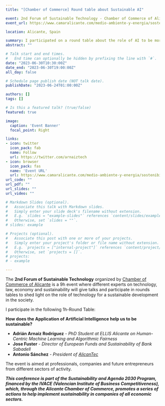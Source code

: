 ```yaml
---
title: "[Chamber of Commerce] Round table about Sustainable AI"

event: 2nd Forum of Sustainable Technology - Chamber of Commerce of Alicante
event_url: https://www.camaralicante.com/medio-ambiente-y-energia/sostenibilidad/jornadas/ii-foro-sostenibilidad/

location: Alicante, Spain 

summary: I participated on a round table about the role of AI to be more sustainable. I participated with Jose Fuster (Director of European Funds and Sustainability of Bank Sabadell) and Antonio Sánchez (President of AlicanTec)
abstract: ""

# Talk start and end times.
#   End time can optionally be hidden by prefixing the line with `#`.
date: "2023-06-30T10:30:00Z"
date_end: "2023-06-30T19:00:00Z"
all_day: false

# Schedule page publish date (NOT talk date).
publishDate: "2023-06-24T01:00:00Z"

authors: []
tags: []

# Is this a featured talk? (true/false)
featured: true

image:
  caption: 'Event Banner'
  focal_point: Right

links:
- icon: twitter
  icon_pack: fab
  name: Follow
  url: https://twitter.com/arnaiztech
- icon: browser
  icon_pack: fas
  name: 'Event URL'
  url: https://www.camaralicante.com/medio-ambiente-y-energia/sostenibilidad/jornadas/ii-foro-sostenibilidad/
url_code: ""
url_pdf: ""
url_slides: ""
url_video: ""

# Markdown Slides (optional).
#   Associate this talk with Markdown slides.
#   Simply enter your slide deck's filename without extension.
#   E.g. `slides = "example-slides"` references `content/slides/example-slides.md`.
#   Otherwise, set `slides = ""`.
# slides: example

# Projects (optional).
#   Associate this post with one or more of your projects.
#   Simply enter your project's folder or file name without extension.
#   E.g. `projects = ["internal-project"]` references `content/project/deep-learning/index.md`.
#   Otherwise, set `projects = []`.
# projects:
# - example

---
```


The **2nd Forum of Sustainable Technology** organized by [Chamber of Commerce of Alicante](https://www.camaralicante.com/) is a 9h event where different experts on technology, law, economy and sustainability will give talks and participate in rounds tables to shed light on the role of technology for a sustainable development in the society.

I participate in the following 1h-Round Table: 

**How does the Application of Artificial Intelligence help us to be sustainable?**
* **Adrián Arnaiz Rodríguez** - *PhD Student at ELLIS Alicante on Human-Centric Machine Learning and Algorithmic Fairness*
* **Jose Fuster** - *Director of European Funds and Sustainability of Bank Sabadell*
* **Antonio Sánchez** - *President of [AlicanTec](https://alicantec.com/)*

The event is aimed at professionals, companies and future entrepreneurs from different sectors of activity.

***This conference is part of the Sustainability and Agenda 2030 Program, financed by the IVACE (Valencian Institute of Business Competitiveness), which, through the Alicante Chamber of Commerce, promotes a series of actions to help implement sustainability in companies of all economic sectors.***
